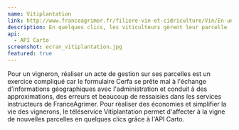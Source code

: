 ```yaml
---
name: Vitiplantation
link: http://www.franceagrimer.fr/filiere-vin-et-cidriculture/Vin/En-un-clic/Vitiplantation
description: En quelques clics, les viticulteurs gèrent leur parcelle
api:
  - API Carto
screenshot: ecran_vitiplantation.jpg
featured: true
---
```


Pour un vigneron, réaliser un acte de gestion sur ses parcelles est un exercice compliqué car le formulaire Cerfa se prête mal à l'échange d'informations géographiques avec l'administration et conduit à des approximations, des erreurs et beaucoup de ressaisies dans les services instructeurs de FranceAgrimer. Pour réaliser des économies et simplifier la vie des vignerons, le téléservice Vitiplantation permet d'affecter à la vigne de nouvelles parcelles en quelques clics grâce à l'API Carto.
